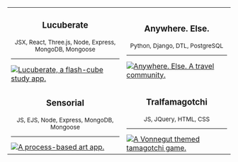 <div align="center">
  <table border="0" cellspacing="0" cellpadding="0">
    <tbody>
      <tr>
        <td>
          <div align="center">
            <h3>Lucuberate</h3>
            <sub>JSX, React, Three.js, Node, Express, MongoDB, Mongoose</sub>
            <sub><hr></sub>
          </div>
          <a href="https://lucuberate.herokuapp.com/" target="_blank">
            <img
              alt="Lucuberate, a flash-cube study app."
              src="https://i.ibb.co/Q8hVQr1/Lucuberate.png"
            />
          </a>
        </td>
        <td>
          <div align="center">
            <h3>Anywhere. Else.</h3>
            <sub>Python, Django, DTL, PostgreSQL</sub>
            <sub><hr></sub>
          </div>
          <a href="https://anywhere-else-app.herokuapp.com/" target="_blank">
            <img
              alt="Anywhere. Else. A travel community."
              src="https://i.ibb.co/gTr4xv6/Anywhere-Else.png"
            />
          </a>
        </td>
      </tr>
      <tr>
      </tr>
      <tr>
        <td>
          <div align="center">
            <h3>Sensorial</h3>
            <sub>JS, EJS, Node, Express, MongoDB, Mongoose</sub>
            <sub><hr></sub>
          </div>
          <a href="https://sensorialapp.herokuapp.com/" target="_blank">
            <img
              alt="A process-based art app."
              src="https://i.ibb.co/khXqGYW/Sensorial.png"
            />
          </a>
        </td>
        <td style="background: none;">
          <div align="center">
            <h3>Tralfamagotchi</h3>
            <sub>JS, JQuery, HTML, CSS</sub>
            <sub><hr></sub>
          </div>
          <a href="https://pages.git.generalassemb.ly/khermalik/project-zero-tralfamagotchi/" target="_blank">
            <img
              alt="A Vonnegut themed tamagotchi game."
              src="https://i.ibb.co/SNbCBYc/Tralfamagotchi.png"
            />
          </a>
        </td>
      </tr>
    </tbody>
  </table>
</div>

